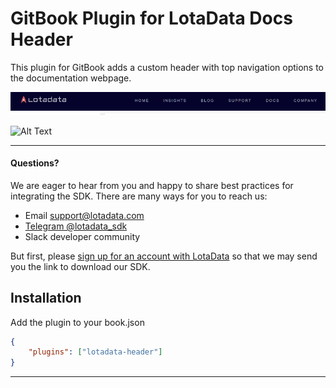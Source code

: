 # GitBook Plugin for LotaData Docs Header

This plugin for GitBook adds a custom header with top navigation options to the documentation webpage.

![Screenshot](lotadata-header.png)

![Alt Text](https://www.gitbook.com/@lotadata/avatar)

---

#### Questions?

We are eager to hear from you and happy to share best practices for integrating the SDK. There are many ways for you to reach us:
* Email [support@lotadata.com](mailto:support@lotadata.com)
* [Telegram @lotadata_sdk](http://t.me/lotadata_sdk)
* Slack developer community

But first, please [sign up for an account with LotaData](http://platform.lotadata.com/?signup=true) so that we may send you the link to download our SDK.

## Installation
Add the plugin to your book.json

```json
{
    "plugins": ["lotadata-header"]
}
```

---

